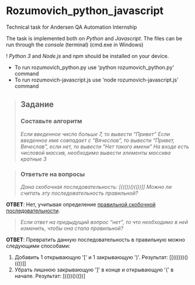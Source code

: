 # Rozumovich_python_javascript
Technical task for Andersen QA Automation Internship

The task is implemented both on *Python* and *Javascript*. The files can be run through the *console* (terminal) (cmd.exe in Windows)

! *Python 3* and *Node.js* and *npm* should be installed on your device.

+ To run rozumovich_python.py use 'python rozumovich_python.py' command
+ To run rozumovich-javascript.js use 'node rozumovich-javascript.js' command

> ## Задание
> ### Составьте алгоритм
> *Если введенное число больше 7, то вывести “Привет”*
> *Если введенное имя совпадает с “Вячеслав”, то вывести “Привет, Вячеслав”, если нет, то вывести "Нет такого имени"*
> *На входе есть числовой массив, необходимо вывести элементы массива кратные 3*

> ### Ответьте на вопросы
> *Дана скобочная последовательность: [((())()(())]]*
> *Можно ли считать эту последовательность правильной?*

**ОТВЕТ**: Нет, учитывая определение [правильной скобочной последовательности](https://ru.wikipedia.org/wiki/%D0%9F%D1%80%D0%B0%D0%B2%D0%B8%D0%BB%D1%8C%D0%BD%D0%B0%D1%8F_%D1%81%D0%BA%D0%BE%D0%B1%D0%BE%D1%87%D0%BD%D0%B0%D1%8F_%D0%BF%D0%BE%D1%81%D0%BB%D0%B5%D0%B4%D0%BE%D0%B2%D0%B0%D1%82%D0%B5%D0%BB%D1%8C%D0%BD%D0%BE%D1%81%D1%82%D1%8C). 

> *Если ответ на предыдущий вопрос “нет”, то что необходимо в ней изменить, чтобы она стала правильной?*

**ОТВЕТ**: Превратить данную последовательность в правильную можно следующими способами:
1) Добавить 1 открывающую '[' и 1 закрывающую ')'. Результат: [[((()))()(())]]    
2) Убрать лишнюю закрывающую ']' в конце и открывающую '(' в начале. Результат: [(())()(())]
